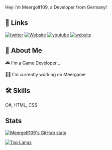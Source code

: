 
Hey i'm Meergolf109, a Developer from Germany!

## 🔗 Links
[![twitter](https://img.shields.io/badge/twitter-1D9BF0?style=for-the-badge&logo=twitter&logoColor=white)](https://twitter.com/meergolf109)
[![Website](https://img.shields.io/badge/discord-454FBF?style=for-the-badge&logo=discord&logoColor=white)](https://discord.gg/zmynMUs)
[![youtube](https://img.shields.io/badge/youtube-ff0000?style=for-the-badge&logo=youtube&logoColor=white)](https://www.youtube.com/channel/UCkI5Cp7s4kkpPlUN0TlS0ZA)
[![website](https://img.shields.io/badge/Website-000000?style=for-the-badge&logo=ko-fi&logoColor=white)](http://meergolf.ml)



## 🚀 About Me
🎮 I'm a Game Developer... 

👩‍💻 I'm currently working on Meergame

## 🛠 Skills
C#, HTML, CSS


## Stats

[![Meergolf109's GitHub stats](https://github-readme-stats.vercel.app/api?username=Meergolf109&hide=issues&theme=dark)](https://github.com/anuraghazra/github-readme-stats)


[![Top Langs](https://github-readme-stats.vercel.app/api/top-langs/?username=Meergolf109&langs_count=8&theme=dark)](https://github.com/anuraghazra/github-readme-stats)
